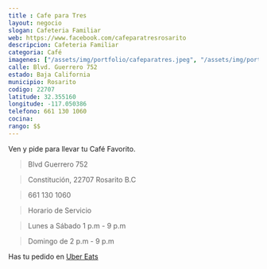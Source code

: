 ```yaml
---
title : Cafe para Tres
layout: negocio
slogan: Cafeteria Familiar
web: https://www.facebook.com/cafeparatresrosarito
descripcion: Cafeteria Familiar
categoria: Café
imagenes: ["/assets/img/portfolio/cafeparatres.jpeg", "/assets/img/portfolio/cafeparatresmenu.jpg", "/assets/img/portfolio/cafeparatresmenu1.jpg"]
calle: Blvd. Guerrero 752
estado: Baja California
municipio: Rosarito
codigo: 22707
latitude: 32.355160
longitude: -117.050386
telefono: 661 130 1060
cocina: 
rango: $$
---
```


Ven y pide para llevar tu Café Favorito.

>Blvd Guerrero 752 

>Constitución, 22707 Rosarito B.C

>661 130 1060

>Horario de Servicio

>Lunes a Sábado 1 p.m - 9 p.m 

>Domingo de 2 p.m - 9 p.m

Has tu pedido en [Uber Eats](https://www.ubereats.com/mx/tijuana/food-delivery/cafe-para-tres/2LMPlHQ0SPKYmavdkTD0ZA)
